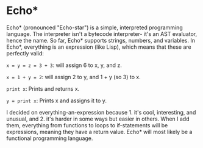# Echo*

Echo* (pronounced "Echo-star") is a simple, interpreted programming language. The interpreter isn't a bytecode interpreter- it's an AST evaluator, hence the name. So far, Echo* supports strings, numbers, and variables. In Echo*, everything is an expression (like Lisp), which means that these are perfectly valid:

`x = y = z = 3 + 3`: will assign 6 to x, y, and z.

`x = 1 + y = 2`: will assign 2 to y, and 1 + y (so 3) to x.

`print x`: Prints and returns x.

`y = print x`: Prints x and assigns it to y.

I decided on everything-an-expression because 1. it's cool, interesting, and unusual, and 2. it's harder in some ways but easier in others.
When I add them, everything from functions to loops to if-statements will be expressions, meaning they have a return value. Echo* will most likely be a functional programming language.
